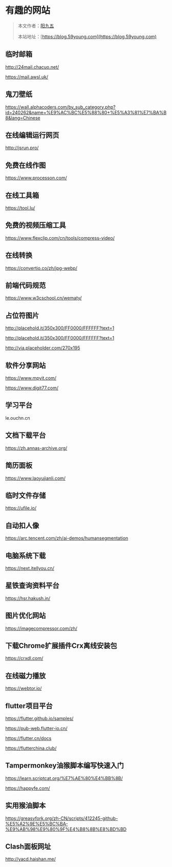 # 有趣的网站

> 本文作者：[阳九五](https://github.com/CN-YoungYang)
>
> 本站地址：[https://blog.59young.com](https://blog.59young.com)


## 临时邮箱
http://24mail.chacuo.net/

https://mail.awsl.uk/

## 鬼刀壁纸
https://wall.alphacoders.com/by_sub_category.php?id=240262&name=%E9%AC%BC%E5%88%80+%E5%A3%81%E7%BA%B8&lang=Chinese

## 在线编辑运行网页
http://jsrun.pro/

## 免费在线作图
https://www.processon.com/

## 在线工具箱
https://tool.lu/

## 免费的视频压缩工具
https://www.flexclip.com/cn/tools/compress-video/

## 在线转换
https://convertio.co/zh/jpg-webp/

## 前端代码规范
https://www.w3cschool.cn/wematy/

## 占位符图片
http://placehold.it/350x300/FF0000/FFFFFF?text=1

http://placehold.it/350x300/FF0000/FFFFFF?text=1

http://via.placeholder.com/270x195

## 软件分享网站
https://www.mpyit.com/

https://www.digit77.com/

## 学习平台
le.ouchn.cn

## 文档下载平台
https://zh.annas-archive.org/

## 简历面板
https://www.laoyujianli.com/

## 临时文件存储
https://ufile.io/

## 自动扣人像
https://arc.tencent.com/zh/ai-demos/humansegmentation

## 电脑系统下载
https://next.itellyou.cn/

## 星铁查询资料平台
https://hsr.hakush.in/

## 图片优化网站
https://imagecompressor.com/zh/

## 下载Chrome扩展插件Crx离线安装包
https://crxdl.com/

## 在线磁力播放
https://webtor.io/

## flutter项目平台
https://flutter.github.io/samples/

https://pub-web.flutter-io.cn/

https://flutter.cn/docs

https://flutterchina.club/

## Tampermonkey油猴脚本编写快速入门
https://learn.scriptcat.org/%E7%AE%80%E4%BB%8B/

https://happyfe.com/

## 实用猴油脚本
https://greasyfork.org/zh-CN/scripts/412245-github-%E5%A2%9E%E5%BC%BA-%E9%AB%98%E9%80%9F%E4%B8%8B%E8%BD%BD

## Clash面板网址
http://yacd.haishan.me/